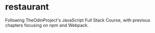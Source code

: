 # restaurant

Following TheOdinProject's JavaScript Full Stack Course, with previous chapters focusing on npm and Webpack.
